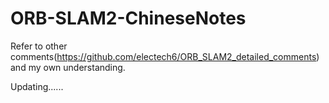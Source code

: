 # ORB-SLAM2-ChineseNotes
Refer to other comments(https://github.com/electech6/ORB_SLAM2_detailed_comments) and my own understanding.  

Updating......
